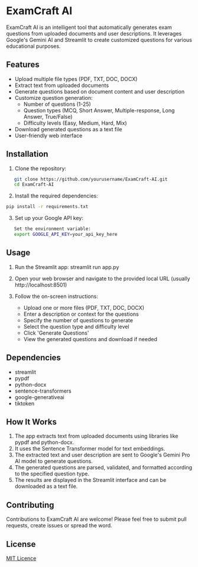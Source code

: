 

# ExamCraft AI

ExamCraft AI is an intelligent tool that automatically generates exam questions from uploaded documents and user descriptions. It leverages Google's Gemini AI and Streamlit to create customized questions for various educational purposes.

## Features

- Upload multiple file types (PDF, TXT, DOC, DOCX)
- Extract text from uploaded documents
- Generate questions based on document content and user description
- Customize question generation:
  - Number of questions (1-25)
  - Question types (MCQ, Short Answer, Multiple-response, Long Answer, True/False)
  - Difficulty levels (Easy, Medium, Hard, Mix)
- Download generated questions as a text file
- User-friendly web interface

## Installation

1. Clone the repository:
```bash
   git clone https://github.com/yourusername/ExamCraft-AI.git
   cd ExamCraft-AI
   ```

2. Install the required dependencies:
  ```bash 
  pip install -r requirements.txt
  ```
3. Set up your Google API key:
```bash
   Set the environment variable:
   export GOOGLE_API_KEY=your_api_key_here
```

## Usage

1. Run the Streamlit app:
   streamlit run app.py

2. Open your web browser and navigate to the provided local URL (usually http://localhost:8501)

3. Follow the on-screen instructions:
   - Upload one or more files (PDF, TXT, DOC, DOCX)
   - Enter a description or context for the questions
   - Specify the number of questions to generate
   - Select the question type and difficulty level
   - Click 'Generate Questions'
   - View the generated questions and download if needed

## Dependencies

- streamlit
- pypdf
- python-docx
- sentence-transformers
- google-generativeai
- tiktoken

## How It Works

1. The app extracts text from uploaded documents using libraries like pypdf and python-docx.
2. It uses the Sentence Transformer model for text embeddings.
3. The extracted text and user description are sent to Google's Gemini Pro AI model to generate questions.
4. The generated questions are parsed, validated, and formatted according to the specified question type.
5. The results are displayed in the Streamlit interface and can be downloaded as a text file.

## Contributing

Contributions to ExamCraft AI are welcome! Please feel free to submit pull requests, create issues or spread the word.

## License

[MIT Licence](MIT%20License)



